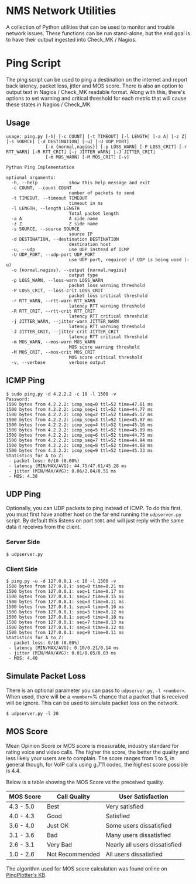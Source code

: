 # NMS Network Utilities

A collection of Python utilities that can be used to monitor and trouble
network issues.  These functions can be run stand-alone, but the end goal is to
have their output ingested into Check_MK / Nagios.

# Ping Script

The ping script can be used to ping a destination on the internet and report
back latency, packet loss, jitter and MOS score.  There is also an option to
output text in Nagios / Check_MK readable format.  Along with this, there's
options to set warning and critical threshold for each metric that will cause
these states in Nagios / Check_MK.

## Usage

```
usage: ping.py [-h] [-c COUNT] [-t TIMEOUT] [-l LENGTH] [-a A] [-z Z] [-s SOURCE] [-d DESTINATION] [-u] [-U UDP_PORT]
               [-o {normal,nagios}] [-p LOSS_WARN] [-P LOSS_CRIT] [-r RTT_WARN] [-R RTT_CRIT] [-j JITTER_WARN] [-J JITTER_CRIT]
               [-m MOS_WARN] [-M MOS_CRIT] [-v]

Python Ping Implementation

optional arguments:
  -h, --help            show this help message and exit
  -c COUNT, --count COUNT
                        number of packets to send
  -t TIMEOUT, --timeout TIMEOUT
                        timeout in ms
  -l LENGTH, --length LENGTH
                        Total packet length
  -a A                  A side name
  -z Z                  Z side name
  -s SOURCE, --source SOURCE
                        source IP
  -d DESTINATION, --destination DESTINATION
                        destination host
  -u, --udp             use UDP instead of ICMP
  -U UDP_PORT, --udp-port UDP_PORT
                        use UDP port, required if UDP is being used (-u)
  -o {normal,nagios}, --output {normal,nagios}
                        output type
  -p LOSS_WARN, --loss-warn LOSS_WARN
                        packet loss warning threshold
  -P LOSS_CRIT, --loss-crit LOSS_CRIT
                        packet loss critical threshold
  -r RTT_WARN, --rtt-warn RTT_WARN
                        latency RTT warning threshold
  -R RTT_CRIT, --rtt-crit RTT_CRIT
                        latency RTT critical threshold
  -j JITTER_WARN, --jitter-warn JITTER_WARN
                        latency RTT warning threshold
  -J JITTER_CRIT, --jitter-crit JITTER_CRIT
                        latency RTT critical threshold
  -m MOS_WARN, --mos-warn MOS_WARN
                        MOS score warning threshold
  -M MOS_CRIT, --mos-crit MOS_CRIT
                        MOS score critical threshold
  -v, --verbose         verbose output
```

## ICMP Ping

```
$ sudo ping.py -d 4.2.2.2 -c 10 -l 1500 -v
Password:
1500 bytes from 4.2.2.2: icmp_seq=0 ttl=52 time=47.61 ms
1500 bytes from 4.2.2.2: icmp_seq=1 ttl=52 time=44.77 ms
1500 bytes from 4.2.2.2: icmp_seq=2 ttl=52 time=45.17 ms
1500 bytes from 4.2.2.2: icmp_seq=3 ttl=52 time=45.07 ms
1500 bytes from 4.2.2.2: icmp_seq=4 ttl=52 time=45.16 ms
1500 bytes from 4.2.2.2: icmp_seq=5 ttl=52 time=45.09 ms
1500 bytes from 4.2.2.2: icmp_seq=6 ttl=52 time=44.75 ms
1500 bytes from 4.2.2.2: icmp_seq=7 ttl=52 time=44.94 ms
1500 bytes from 4.2.2.2: icmp_seq=8 ttl=52 time=44.88 ms
1500 bytes from 4.2.2.2: icmp_seq=9 ttl=52 time=45.33 ms
Statistics for A to Z:
 - packet loss: 0/10 (0.00%)
 - latency (MIN/MAX/AVG): 44.75/47.61/45.28 ms
 - jitter (MIN/MAX/AVG): 0.06/2.84/0.51 ms
 - MOS: 4.38
```

## UDP Ping

Optionally, you can UDP packets to ping instead of ICMP.  To do this first,
you must first have another host on the far end running the `udpserver.py`
script.  By default this listens on port `5001` and will just reply with the
same data it receives from the client.


### Server Side

```
$ udpserver.py
```

### Client Side
```
$ ping.py -u -d 127.0.0.1 -c 10 -l 1500 -v
1500 bytes from 127.0.0.1: seq=0 time=0.21 ms
1500 bytes from 127.0.0.1: seq=1 time=0.17 ms
1500 bytes from 127.0.0.1: seq=2 time=0.15 ms
1500 bytes from 127.0.0.1: seq=3 time=0.11 ms
1500 bytes from 127.0.0.1: seq=4 time=0.16 ms
1500 bytes from 127.0.0.1: seq=5 time=0.12 ms
1500 bytes from 127.0.0.1: seq=6 time=0.10 ms
1500 bytes from 127.0.0.1: seq=7 time=0.13 ms
1500 bytes from 127.0.0.1: seq=8 time=0.12 ms
1500 bytes from 127.0.0.1: seq=9 time=0.11 ms
Statistics for A to Z:
 - packet loss: 0/10 (0.00%)
 - latency (MIN/MAX/AVG): 0.10/0.21/0.14 ms
 - jitter (MIN/MAX/AVG): 0.01/0.05/0.03 ms
 - MOS: 4.40
```

## Simulate Packet Loss

There is an optional parameter you can pass to `udpserver.py`, `-l <number>`.
When used, there will be a `<number>`% chance that a packet that is received
will be ignore.  This can be used to simulate packet loss on the network.

```
$ udpserver.py -l 20
```

## MOS Score

Mean Opinion Score or MOS score is measurable, industry standard for rating
voice and video calls.  The higher the score, the better the quality and less
likely your users are to complain.  The score ranges from 1 to 5, in general
though, for VoIP calls using g.711 codec, the highest score possible is 4.4.

Below is a table showing the MOS Score vs the preceived quality.

| MOS Score | Call Quality    | User Satisfaction             |
| --------- | --------------- | ----------------------------- |
| 4.3 - 5.0 | Best            | Very satisfied                |
| 4.0 - 4.3 | Good            | Satisfied                     |
| 3.6 - 4.0 | Just OK         | Some users dissatisfied       |
| 3.1 - 3.6 | Bad             | Many users dissatisfied       |
| 2.6 - 3.1 | Very Bad        | Nearly all users dissatisfied |
| 1.0 - 2.6 | Not Recommended | All users dissatisfied        |

The algorithm used for MOS score calculation was found online on
[PingPlotter's KB](https://www.pingman.com/kb/article/how-is-mos-calculated-in-pingplotter-pro-50.html).

